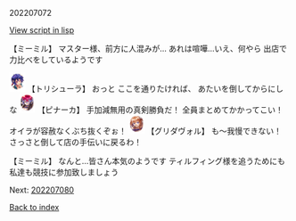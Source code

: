 202207072

[View script in lisp](../scripts/202207072.txt)

【ミーミル】
マスター様、前方に人混みが…
あれは喧嘩…いえ、何やら
出店で力比べをしているようです

<img src="../images/units/300611.png" alt="300611.png" height="34"/>
【トリシューラ】
おっと
ここを通りたければ、
あたいを倒してからにしな

<img src="../images/units/400231.png" alt="400231.png" height="34"/>
【ピナーカ】
手加減無用の真剣勝負だ！
全員まとめてかかってこい！
オイラが容赦なくぶち抜くぞぉ！

<img src="../images/units/600811.png" alt="600811.png" height="34"/>
【グリダヴォル】
も～我慢できない！
さっさと倒して店の手伝いに戻るわ！

【ミーミル】
なんと…皆さん本気のようです
ティルフィング様を追うためにも
私達も競技に参加致しましょう


Next: [202207080](202207080.md)

[Back to index](index.md)
